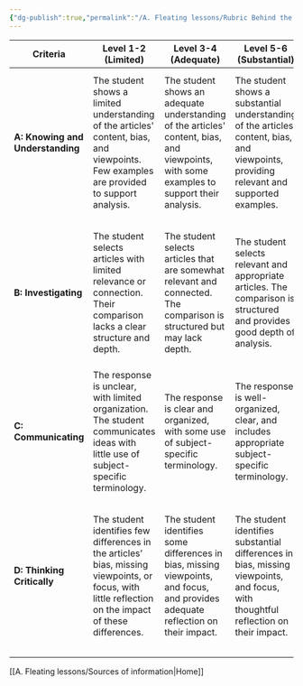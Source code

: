 ```yaml
---
{"dg-publish":true,"permalink":"/A. Fleating lessons/Rubric Behind the Headlines/"}
---
```



| **Criteria**                     | **Level 1-2 (Limited)**                                                                                                                                | **Level 3-4 (Adequate)**                                                                                                                  | **Level 5-6 (Substantial)**                                                                                                              | **Level 7-8 (Excellent)**                                                                                                                                                     |
| -------------------------------- | ------------------------------------------------------------------------------------------------------------------------------------------------------ | ----------------------------------------------------------------------------------------------------------------------------------------- | ---------------------------------------------------------------------------------------------------------------------------------------- | ----------------------------------------------------------------------------------------------------------------------------------------------------------------------------- |
| **A: Knowing and Understanding** | The student shows a limited understanding of the articles' content, bias, and viewpoints. Few examples are provided to support analysis.               | The student shows an adequate understanding of the articles' content, bias, and viewpoints, with some examples to support their analysis. | The student shows a substantial understanding of the articles' content, bias, and viewpoints, providing relevant and supported examples. | The student demonstrates an excellent understanding of the articles' content, bias, and viewpoints, offering insightful examples and detailed explanations.                   |
| **B: Investigating**             | The student selects articles with limited relevance or connection. Their comparison lacks a clear structure and depth.                                 | The student selects articles that are somewhat relevant and connected. The comparison is structured but may lack depth.                   | The student selects relevant and appropriate articles. The comparison is structured and provides good depth of analysis.                 | The student selects highly relevant and appropriate articles. The comparison is well-structured, detailed, and demonstrates excellent depth of analysis.                      |
| **C: Communicating**             | The response is unclear, with limited organization. The student communicates ideas with little use of subject-specific terminology.                    | The response is clear and organized, with some use of subject-specific terminology.                                                       | The response is well-organized, clear, and includes appropriate subject-specific terminology.                                            | The response is highly organized, clear, and sophisticated, using a range of subject-specific terminology accurately.                                                         |
| **D: Thinking Critically**       | The student identifies few differences in the articles’ bias, missing viewpoints, or focus, with little reflection on the impact of these differences. | The student identifies some differences in bias, missing viewpoints, and focus, and provides adequate reflection on their impact.         | The student identifies substantial differences in bias, missing viewpoints, and focus, with thoughtful reflection on their impact.       | The student expertly identifies and analyzes key differences in bias, missing viewpoints, and focus, providing insightful reflection on their impact on readers’ perceptions. |

[[A. Fleating lessons/Sources of information\|Home]]